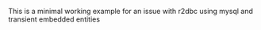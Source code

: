 This is a minimal working example for an issue with r2dbc using mysql and transient embedded entities
